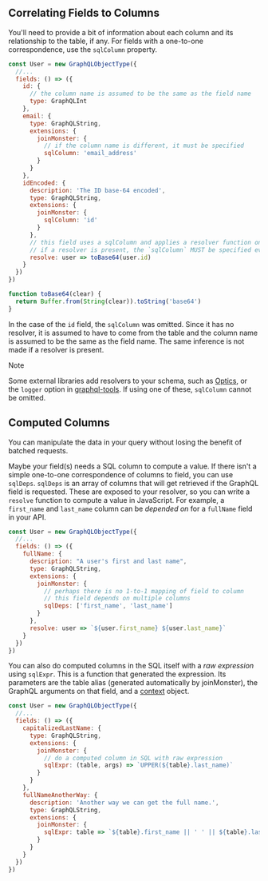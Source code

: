 ## Correlating Fields to Columns

You'll need to provide a bit of information about each column and its relationship to the table, if any. For fields with a one-to-one correspondence, use the `sqlColumn` property.

```javascript
const User = new GraphQLObjectType({
  //...
  fields: () => ({
    id: {
      // the column name is assumed to be the same as the field name
      type: GraphQLInt
    },
    email: {
      type: GraphQLString,
      extensions: {
        joinMonster: {
          // if the column name is different, it must be specified
          sqlColumn: 'email_address'
        }
      }
    },
    idEncoded: {
      description: 'The ID base-64 encoded',
      type: GraphQLString,
      extensions: {
        joinMonster: {
          sqlColumn: 'id'
        }
      },
      // this field uses a sqlColumn and applies a resolver function on the value
      // if a resolver is present, the `sqlColumn` MUST be specified even if it is the same name as the field
      resolve: user => toBase64(user.id)
    }
  })
})

function toBase64(clear) {
  return Buffer.from(String(clear)).toString('base64')
}
```

In the case of the `id` field, the `sqlColumn` was omitted. Since it has no resolver, it is assumed to have to come from the table and the column name is assumed to be the same as the field name. The same inference is not made if a resolver is present.

<div class="admonition note">
  <p class="first admonition-title">Note</p>
  <p class="last">
    Some external libraries add resolvers to your schema, such as <a href="https://github.com/apollographql/optics-agent-js">Optics</a>, or the <code>logger</code> option in <a href="https://github.com/apollographql/graphql-tools">graphql-tools</a>.
    If using one of these, <code>sqlColumn</code> cannot be omitted.
  </p>
</div>

## Computed Columns

You can manipulate the data in your query without losing the benefit of batched requests.

Maybe your field(s) needs a SQL column to compute a value. If there isn't a simple one-to-one correspondence of columns to field, you can use `sqlDeps`. `sqlDeps` is an array of columns that will get retrieved if the GraphQL field is requested. These are exposed to your resolver, so you can write a `resolve` function to compute a value in JavaScript. For example, a `first_name` and `last_name` column can be *depended on* for a `fullName` field in your API.

```javascript
const User = new GraphQLObjectType({
  //...
  fields: () => ({
    fullName: {
      description: "A user's first and last name",
      type: GraphQLString,
      extensions: {
        joinMonster: {
          // perhaps there is no 1-to-1 mapping of field to column
          // this field depends on multiple columns
          sqlDeps: ['first_name', 'last_name']
        }
      },
      resolve: user => `${user.first_name} ${user.last_name}`
    }
  })
})
```

You can also do computed columns in the SQL itself with a *raw expression* using `sqlExpr`. This is a function that generated the expression. Its parameters are the table alias (generated automatically by joinMonster), the GraphQL arguments on that field,  and a [context](where.md#adding-context) object.

```javascript
const User = new GraphQLObjectType({
  //...
  fields: () => ({
    capitalizedLastName: {
      type: GraphQLString,
      extensions: {
        joinMonster: {
          // do a computed column in SQL with raw expression
          sqlExpr: (table, args) => `UPPER(${table}.last_name)`
        }
      }
    },
    fullNameAnotherWay: {
      description: 'Another way we can get the full name.',
      type: GraphQLString,
      extensions: {
        joinMonster: {
          sqlExpr: table => `${table}.first_name || ' ' || ${table}.last_name`
        }
      }
    }
  })
})
```
